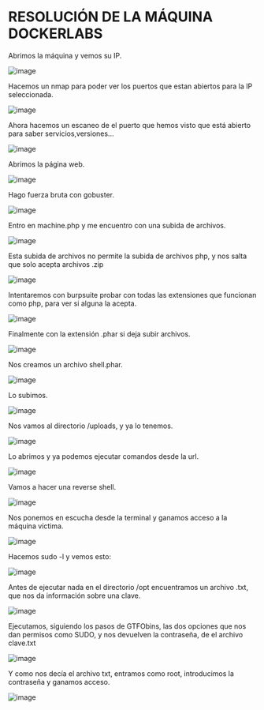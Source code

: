 # RESOLUCIÓN DE LA MÁQUINA DOCKERLABS

Abrimos la máquina y vemos su IP.

![image](https://github.com/user-attachments/assets/756af11d-38e7-4262-b12b-09822a4161d7)

Hacemos un nmap para poder ver los puertos que estan abiertos para la IP seleccionada.

![image](https://github.com/user-attachments/assets/7c1d3ee8-98c7-49e4-bfab-22984e2ff58a)

Ahora hacemos un escaneo de el puerto que hemos visto que está abierto para saber servicios,versiones...

![image](https://github.com/user-attachments/assets/c40c7776-ca6d-4e1b-8d52-b2666230aa92)

Abrimos la página web.

![image](https://github.com/user-attachments/assets/a297bbb4-23a0-4bd8-a252-e6475409b7a5)

Hago fuerza bruta con gobuster.

![image](https://github.com/user-attachments/assets/a89161cb-9c79-43a3-a4ae-2568d797666b)

Entro en machine.php y me encuentro con una subida de archivos.

![image](https://github.com/user-attachments/assets/78cd9a97-5f53-4119-99f5-52201406b338)

Esta subida de archivos no permite la subida de archivos php, y nos salta que solo acepta archivos .zip

![image](https://github.com/user-attachments/assets/f6af872f-bffc-4229-a363-0c315cbc2bb8)

Intentaremos con burpsuite probar con todas las extensiones que funcionan como php, para ver si alguna la acepta.

![image](https://github.com/user-attachments/assets/8b8bd2d9-a32c-4bd8-a3f7-3fdf74824e89)

Finalmente con la extensión .phar si deja subir archivos.

![image](https://github.com/user-attachments/assets/94f8a5a7-9688-4cb3-84cb-eade8e38cf78)

Nos creamos un archivo shell.phar.

![image](https://github.com/user-attachments/assets/bdedfa2e-70bc-442d-86b4-00139cb37b05)

Lo subimos.

![image](https://github.com/user-attachments/assets/c4142de7-c6ce-4c02-8818-7fa59e839cb8)

Nos vamos al directorio /uploads, y ya lo tenemos.

![image](https://github.com/user-attachments/assets/46c5aba0-c0da-4b26-ac51-5744317e39ad)

Lo abrimos y ya podemos ejecutar comandos desde la url.

![image](https://github.com/user-attachments/assets/b6074cb0-3368-4651-a316-20bc93fe887d)

Vamos a hacer una reverse shell.

![image](https://github.com/user-attachments/assets/3cdd9734-12e7-451e-9df4-68d79bfc08e6)

Nos ponemos en escucha desde la terminal y ganamos acceso a la máquina víctima.

![image](https://github.com/user-attachments/assets/d6f864b8-cc79-4b67-a3aa-33bc2098cff3)

Hacemos sudo -l y vemos esto: 

![image](https://github.com/user-attachments/assets/d189d61c-950d-4e63-9c11-163e95dab154)

Antes de ejecutar nada en el directorio /opt encuentramos un archivo .txt, que nos da información sobre una clave.

![image](https://github.com/user-attachments/assets/537c2986-d1db-491a-8bab-394137b57426)

Ejecutamos, siguiendo los pasos de GTFObins, las dos opciones que nos dan permisos como SUDO, y nos devuelven la contraseña, de el archivo clave.txt

![image](https://github.com/user-attachments/assets/00f0477d-2672-4823-93c4-a8443de9023f)

Y como nos decía el archivo txt, entramos como root, introducimos la contraseña y ganamos acceso.

![image](https://github.com/user-attachments/assets/80dba1fa-a65e-42c1-97db-b2f8ccfaa1bf)

